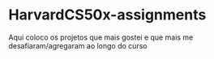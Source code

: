 # HarvardCS50x-assignments
Aqui coloco os projetos que mais gostei e que mais me desafiaram/agregaram ao longo do curso
